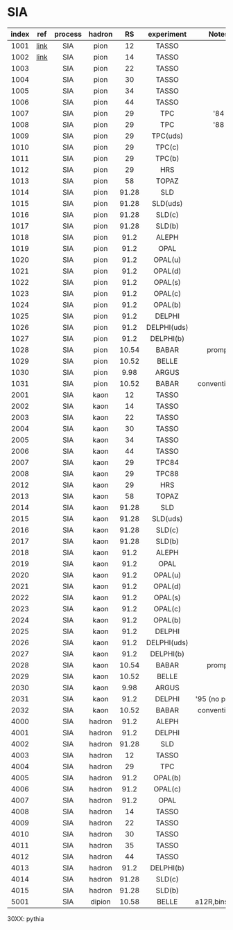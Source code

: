 # SIA

| index | ref            | process | hadron | RS    | experiment  | Notes        |
| :--:  | :--:           | :--:    | :--:   | :--:  | :--:        | :--:         |
| 1001  | [link][TASSO]  | SIA     | pion   | 12    | TASSO       |              |
| 1002  | [link][TASSO]  | SIA     | pion   | 14    | TASSO       |              |
| 1003  |      | SIA     | pion   | 22    | TASSO       |              |
| 1004  |      | SIA     | pion   | 30    | TASSO       |              |
| 1005  |      | SIA     | pion   | 34    | TASSO       |              |
| 1006  |      | SIA     | pion   | 44    | TASSO       |              |
| 1007  |      | SIA     | pion   | 29    | TPC         | '84          |
| 1008  |      | SIA     | pion   | 29    | TPC         | '88          |
| 1009  |      | SIA     | pion   | 29    | TPC(uds)    |              |
| 1010  |      | SIA     | pion   | 29    | TPC(c)      |              |
| 1011  |      | SIA     | pion   | 29    | TPC(b)      |              |
| 1012  |      | SIA     | pion   | 29    | HRS         |              |
| 1013  |      | SIA     | pion   | 58    | TOPAZ       |              |
| 1014  |      | SIA     | pion   | 91.28 | SLD         |              |
| 1015  |      | SIA     | pion   | 91.28 | SLD(uds)    |              |
| 1016  |      | SIA     | pion   | 91.28 | SLD(c)      |              |
| 1017  |      | SIA     | pion   | 91.28 | SLD(b)      |              |
| 1018  |      | SIA     | pion   | 91.2  | ALEPH       |              |
| 1019  |      | SIA     | pion   | 91.2  | OPAL        |              |
| 1020  |      | SIA     | pion   | 91.2  | OPAL(u)     |              |
| 1021  |      | SIA     | pion   | 91.2  | OPAL(d)     |              |
| 1022  |      | SIA     | pion   | 91.2  | OPAL(s)     |              |
| 1023  |      | SIA     | pion   | 91.2  | OPAL(c)     |              |
| 1024  |      | SIA     | pion   | 91.2  | OPAL(b)     |              |
| 1025  |      | SIA     | pion   | 91.2  | DELPHI      |              |
| 1026  |      | SIA     | pion   | 91.2  | DELPHI(uds) |              |
| 1027  |      | SIA     | pion   | 91.2  | DELPHI(b)   |              |
| 1028  |      | SIA     | pion   | 10.54 | BABAR       | prompt       |
| 1029  |      | SIA     | pion   | 10.52 | BELLE       |              |
| 1030  |      | SIA     | pion   | 9.98  | ARGUS       |              |
| 1031  |      | SIA     | pion   | 10.52 | BABAR       | conventional |
| 2001  |      | SIA     | kaon   | 12    | TASSO       |              |
| 2002  |      | SIA     | kaon   | 14    | TASSO       |              |
| 2003  |      | SIA     | kaon   | 22    | TASSO       |              |
| 2004  |      | SIA     | kaon   | 30    | TASSO       |              |
| 2005  |      | SIA     | kaon   | 34    | TASSO       |              |
| 2006  |      | SIA     | kaon   | 44    | TASSO       |              |
| 2007  |      | SIA     | kaon   | 29    | TPC84       |              |
| 2008  |      | SIA     | kaon   | 29    | TPC88       |              |
| 2012  |      | SIA     | kaon   | 29    | HRS         |              |
| 2013  |      | SIA     | kaon   | 58    | TOPAZ       |              |
| 2014  |      | SIA     | kaon   | 91.28 | SLD         |              |
| 2015  |      | SIA     | kaon   | 91.28 | SLD(uds)    |              |
| 2016  |      | SIA     | kaon   | 91.28 | SLD(c)      |              |
| 2017  |      | SIA     | kaon   | 91.28 | SLD(b)      |              |
| 2018  |      | SIA     | kaon   | 91.2  | ALEPH       |              |
| 2019  |      | SIA     | kaon   | 91.2  | OPAL        |              |
| 2020  |      | SIA     | kaon   | 91.2  | OPAL(u)     |              |
| 2021  |      | SIA     | kaon   | 91.2  | OPAL(d)     |              |
| 2022  |      | SIA     | kaon   | 91.2  | OPAL(s)     |              |
| 2023  |      | SIA     | kaon   | 91.2  | OPAL(c)     |              |
| 2024  |      | SIA     | kaon   | 91.2  | OPAL(b)     |              |
| 2025  |      | SIA     | kaon   | 91.2  | DELPHI      |              |
| 2026  |      | SIA     | kaon   | 91.2  | DELPHI(uds) |              |
| 2027  |      | SIA     | kaon   | 91.2  | DELPHI(b)   |              |
| 2028  |      | SIA     | kaon   | 10.54 | BABAR       | prompt       |
| 2029  |      | SIA     | kaon   | 10.52 | BELLE       |              |
| 2030  |      | SIA     | kaon   | 9.98  | ARGUS       |              |
| 2031  |      | SIA     | kaon   | 91.2  | DELPHI      |'95 (no pions)|
| 2032  |      | SIA     | kaon   | 10.52 | BABAR       | conventional |
| 4000  |      | SIA     | hadron | 91.2  | ALEPH       |              |
| 4001  |      | SIA     | hadron | 91.2  | DELPHI      |              |
| 4002  |      | SIA     | hadron | 91.28 | SLD         |              |
| 4003  |      | SIA     | hadron | 12    | TASSO       |              |
| 4004  |      | SIA     | hadron | 29    | TPC         |              |
| 4005  |      | SIA     | hadron | 91.2  | OPAL(b)     |              |
| 4006  |      | SIA     | hadron | 91.2  | OPAL(c)     |              |
| 4007  |      | SIA     | hadron | 91.2  | OPAL        |              |
| 4008  |      | SIA     | hadron | 14    | TASSO       |              |
| 4009  |      | SIA     | hadron | 22    | TASSO       |              |
| 4010  |      | SIA     | hadron | 30    | TASSO       |              |
| 4011  |      | SIA     | hadron | 35    | TASSO       |              |
| 4012  |      | SIA     | hadron | 44    | TASSO       |              |
| 4013  |      | SIA     | hadron | 91.2  | DELPHI(b)   |              |
| 4014  |      | SIA     | hadron | 91.28 | SLD(c)      |              |
| 4015  |      | SIA     | hadron | 91.28 | SLD(b)      |              |
| 5001  |      | SIA     | dipion | 10.58 | BELLE       | a12R,bins:z,M|

30XX: pythia

[TASSO]:   https://doi.org/10.1016/0370-2693(81)90104-0











